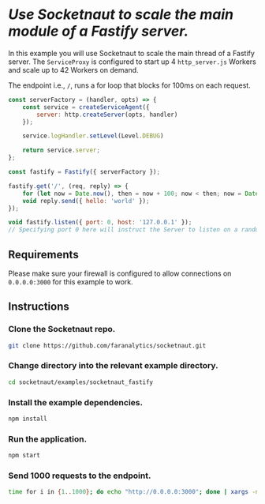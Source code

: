 # *Use Socketnaut to scale the main module of a Fastify server.*

In this example you will use Socketnaut to scale the main thread of a Fastify server.  The `ServiceProxy` is configured to start up 4 `http_server.js` Workers and scale up to 42 Workers on demand.

The endpoint i.e., `/`, runs a for loop that blocks for 100ms on each request.

```js
const serverFactory = (handler, opts) => {
    const service = createServiceAgent({
        server: http.createServer(opts, handler)
    });

    service.logHandler.setLevel(Level.DEBUG)

    return service.server;
};

const fastify = Fastify({ serverFactory });

fastify.get('/', (req, reply) => {
    for (let now = Date.now(), then = now + 100; now < then; now = Date.now()); // Block for 100 milliseconds.
    void reply.send({ hello: 'world' });
});

void fastify.listen({ port: 0, host: '127.0.0.1' }); 
// Specifying port 0 here will instruct the Server to listen on a random port.  Socketnaut will communicate the randomly selected port to the ServiceProxy.
```

## Requirements
Please make sure your firewall is configured to allow connections on `0.0.0.0:3000` for this example to work.

## Instructions

### Clone the Socketnaut repo.
```bash
git clone https://github.com/faranalytics/socketnaut.git
```
### Change directory into the relevant example directory.
```bash
cd socketnaut/examples/socketnaut_fastify
```
### Install the example dependencies.
```bash
npm install
```
### Run the application.
```bash
npm start
```
### Send 1000 requests to the endpoint.
```bash
time for i in {1..1000}; do echo "http://0.0.0.0:3000"; done | xargs -n1 -P1000 curl
```